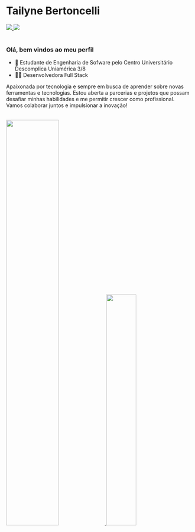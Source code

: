 # Tailyne Bertoncelli

<div>
    <a href="https://www.linkedin.com/in/tailyne-bertoncelli/"> 
       <img src="https://img.shields.io/badge/LinkedIn-0077B5?style=for-the-badge&logo=linkedin&logoColor=white"> </a>
    <a href="mailto:tailyne.berton@gmail.com"> 
      <img src="https://img.shields.io/badge/Gmail-D14836?style=for-the-badge&logo=gmail&logoColor=white"> </a>
</div>

<br>

### Olá, bem vindos ao meu perfil

- 🌱 Estudante de Engenharia de Sofware pelo Centro Universitário Descomplica Uniamérica 3/8 
- 👩‍💻 Desenvolvedora Full Stack

Apaixonada por tecnologia e sempre em busca de aprender sobre novas ferramentas e tecnologias. Estou aberta a parcerias e projetos que possam desafiar minhas habilidades e me permitir crescer como profissional. Vamos colaborar juntos e impulsionar a inovação!


<br> 

<div>
  <a href="https://github.com/tailyne-bertoncelli">
    <img width="53%" src="https://github-readme-stats.vercel.app/api?username=tailyne-bertoncelli&show_icons=true&theme=onedark" />
    <img width="40%"  src="https://github-readme-stats.vercel.app/api/top-langs/?username=tailyne-bertoncelli&layout=compact&theme=onedark" />
</div>




